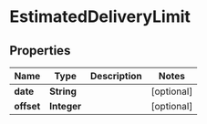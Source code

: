 
# EstimatedDeliveryLimit

## Properties
Name | Type | Description | Notes
------------ | ------------- | ------------- | -------------
**date** | **String** |  |  [optional]
**offset** | **Integer** |  |  [optional]



